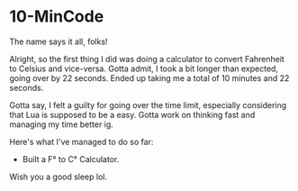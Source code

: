 # 10-MinCode

The name says it all, folks!

Alright, so the first thing I did was doing a calculator to convert Fahrenheit to Celsius and vice-versa. Gotta admit, I took a bit longer than expected, going over by 22 seconds. Ended up taking me a total of 10 minutes and 22 seconds.

Gotta say, I felt a guilty for going over the time limit, especially considering that Lua is supposed to be a easy. Gotta work on thinking fast and managing my time better ig.

Here's what I've managed to do so far:

- Built a F° to C° Calculator.

Wish you a good sleep lol.
